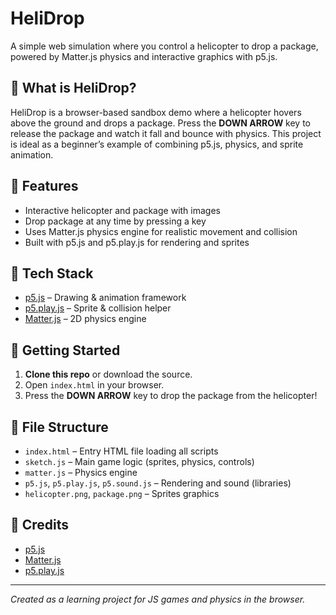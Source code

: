# HeliDrop

A simple web simulation where you control a helicopter to drop a package, powered by Matter.js physics and interactive graphics with p5.js.

## 🚁 What is HeliDrop?
HeliDrop is a browser-based sandbox demo where a helicopter hovers above the ground and drops a package. Press the **DOWN ARROW** key to release the package and watch it fall and bounce with physics. This project is ideal as a beginner’s example of combining p5.js, physics, and sprite animation.

## 🧩 Features
- Interactive helicopter and package with images
- Drop package at any time by pressing a key
- Uses Matter.js physics engine for realistic movement and collision
- Built with p5.js and p5.play.js for rendering and sprites

## 🔧 Tech Stack
- [p5.js](https://p5js.org/) – Drawing & animation framework
- [p5.play.js](https://molleindustria.github.io/p5.play/) – Sprite & collision helper
- [Matter.js](https://brm.io/matter-js/) – 2D physics engine

## 🚀 Getting Started
1. **Clone this repo** or download the source.
2. Open `index.html` in your browser.
3. Press the **DOWN ARROW** key to drop the package from the helicopter!

## 📂 File Structure
- `index.html` – Entry HTML file loading all scripts
- `sketch.js` – Main game logic (sprites, physics, controls)
- `matter.js` – Physics engine
- `p5.js`, `p5.play.js`, `p5.sound.js` – Rendering and sound (libraries)
- `helicopter.png`, `package.png` – Sprites graphics

## 🙏 Credits
- [p5.js](https://p5js.org/)
- [Matter.js](https://brm.io/matter-js/)
- [p5.play.js](https://molleindustria.github.io/p5.play/)

---

*Created as a learning project for JS games and physics in the browser.*
